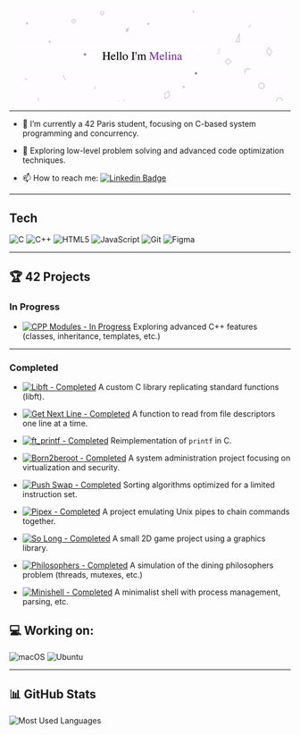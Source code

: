 <p align="center">
  <img src="https://github.com/Melinaaam/Melinaaam/blob/main/imgs/acc_git.gif"
  alt="Hi, I'm Melina 👋 "/>
</p>

---

- :telescope: I’m currently a 42 Paris student, focusing on C-based system programming and concurrency.

- :seedling: Exploring low-level problem solving and advanced code optimization techniques.

- :mailbox: How to reach me: [![Linkedin Badge](https://img.shields.io/badge/-Linkedin-blue?style=flat&logo=Linkedin&logoColor=white)](https://www.linkedin.com/in/melina-motylewski/)

___
## Tech

<p align="left">
  <!-- C -->
  <img src="https://img.shields.io/badge/C-27338e?style=for-the-badge&logo=c&logoColor=white" alt="C"/>
  <!-- C++ -->
  <img src="https://img.shields.io/badge/C++-00599C?style=for-the-badge&logo=c%2B%2B&logoColor=white" alt="C++"/>
  <!-- HTML5 -->
  <img src="https://img.shields.io/badge/HTML5-E34F26?style=for-the-badge&logo=html5&logoColor=white" alt="HTML5"/>
  <!-- JavaScript -->
  <img src="https://img.shields.io/badge/Javascript-F7DF1E?style=for-the-badge&logo=javascript&logoColor=black" alt="JavaScript"/>
  <!-- Git -->
  <img src="https://img.shields.io/badge/Git-F05033?style=for-the-badge&logo=git&logoColor=white" alt="Git"/>
  <!-- Figma -->
  <img src="https://img.shields.io/badge/Figma-1D1D1D?style=for-the-badge&logo=figma&logoColor=white" alt="Figma"/>
</p>

---

## 🏆 42 Projects

### In Progress

- [![CPP Modules - In Progress](https://img.shields.io/badge/CPP%20Modules-In%20Progress-blue?style=for-the-badge)](https://github.com/melinaaam/cpp_modules)
  Exploring advanced C++ features (classes, inheritance, templates, etc.)

---

### Completed

- [![Libft - Completed](https://img.shields.io/badge/Libft-Completed-brightgreen?style=for-the-badge)](https://github.com/melinaaam/libft)
  A custom C library replicating standard functions (libft).

- [![Get Next Line - Completed](https://img.shields.io/badge/Get%20Next%20Line-Completed-brightgreen?style=for-the-badge)](https://github.com/melinaaam/get_next_line)
  A function to read from file descriptors one line at a time.

- [![ft_printf - Completed](https://img.shields.io/badge/ft__printf-Completed-brightgreen?style=for-the-badge)](https://github.com/YourGitHubUsername/ft_printf)
  Reimplementation of `printf` in C.

- [![Born2beroot - Completed](https://img.shields.io/badge/Born2beroot-Completed-brightgreen?style=for-the-badge)](https://github.com/YourGitHubUsername/born2beroot)
  A system administration project focusing on virtualization and security.

- [![Push Swap - Completed](https://img.shields.io/badge/Push%20Swap-Completed-brightgreen?style=for-the-badge)](https://github.com/YourGitHubUsername/push_swap)
  Sorting algorithms optimized for a limited instruction set.

- [![Pipex - Completed](https://img.shields.io/badge/Pipex-Completed-brightgreen?style=for-the-badge)](https://github.com/YourGitHubUsername/pipex)
  A project emulating Unix pipes to chain commands together.

- [![So Long - Completed](https://img.shields.io/badge/So%20Long-Completed-brightgreen?style=for-the-badge)](https://github.com/YourGitHubUsername/so_long)
  A small 2D game project using a graphics library.

- [![Philosophers - Completed](https://img.shields.io/badge/Philosophers-Completed-brightgreen?style=for-the-badge)](https://github.com/melinaaam/philosophers)
  A simulation of the dining philosophers problem (threads, mutexes, etc.)

- [![Minishell - Completed](https://img.shields.io/badge/Minishell-Completed-brightgreen?style=for-the-badge)](https://github.com/Les-Choubidous/Minishell_42)
  A minimalist shell with process management, parsing, etc.


## 💻 Working on:

<p>
  <!-- macOS -->
  <img src="https://img.shields.io/badge/macOS-000000?style=for-the-badge&logo=apple&logoColor=white" alt="macOS"/>

  <!-- Ubuntu -->
  <img src="https://img.shields.io/badge/Ubuntu-E95420?style=for-the-badge&logo=ubuntu&logoColor=white" alt="Ubuntu"/>
</p>

---

## 📊 GitHub Stats

<p align="left">
  <img
    src="https://github-readme-stats.vercel.app/api/top-langs/?username=melinaaam&layout=compact&theme=dark"
    alt="Most Used Languages"
    width="400px"
  />
</p>


